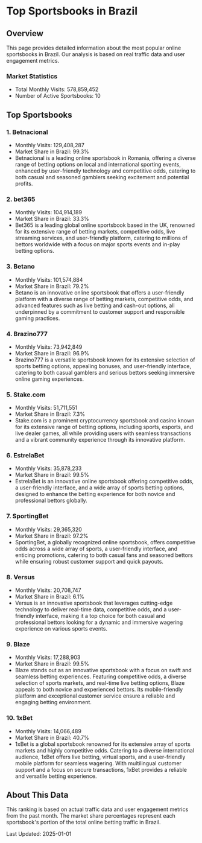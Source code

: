 # Top Sportsbooks in Brazil

## Overview
This page provides detailed information about the most popular online sportsbooks in Brazil. 
Our analysis is based on real traffic data and user engagement metrics.

### Market Statistics
- Total Monthly Visits: 578,859,452
- Number of Active Sportsbooks: 10

## Top Sportsbooks

### 1. Betnacional
- Monthly Visits: 129,408,287
- Market Share in Brazil: 99.3%
- Betnacional is a leading online sportsbook in Romania, offering a diverse range of betting options on local and international sporting events, enhanced by user-friendly technology and competitive odds, catering to both casual and seasoned gamblers seeking excitement and potential profits.

### 2. bet365
- Monthly Visits: 104,914,189
- Market Share in Brazil: 33.3%
- Bet365 is a leading global online sportsbook based in the UK, renowned for its extensive range of betting markets, competitive odds, live streaming services, and user-friendly platform, catering to millions of bettors worldwide with a focus on major sports events and in-play betting options.

### 3. Betano
- Monthly Visits: 101,574,884
- Market Share in Brazil: 79.2%
- Betano is an innovative online sportsbook that offers a user-friendly platform with a diverse range of betting markets, competitive odds, and advanced features such as live betting and cash-out options, all underpinned by a commitment to customer support and responsible gaming practices.

### 4. Brazino777
- Monthly Visits: 73,942,849
- Market Share in Brazil: 96.9%
- Brazino777 is a versatile sportsbook known for its extensive selection of sports betting options, appealing bonuses, and user-friendly interface, catering to both casual gamblers and serious bettors seeking immersive online gaming experiences.

### 5. Stake.com
- Monthly Visits: 51,711,551
- Market Share in Brazil: 7.3%
- Stake.com is a prominent cryptocurrency sportsbook and casino known for its extensive range of betting options, including sports, esports, and live dealer games, all while providing users with seamless transactions and a vibrant community experience through its innovative platform.

### 6. EstrelaBet
- Monthly Visits: 35,878,233
- Market Share in Brazil: 99.5%
- EstrelaBet is an innovative online sportsbook offering competitive odds, a user-friendly interface, and a wide array of sports betting options, designed to enhance the betting experience for both novice and professional bettors globally.

### 7. SportingBet
- Monthly Visits: 29,365,320
- Market Share in Brazil: 97.2%
- SportingBet, a globally recognized online sportsbook, offers competitive odds across a wide array of sports, a user-friendly interface, and enticing promotions, catering to both casual fans and seasoned bettors while ensuring robust customer support and quick payouts.

### 8. Versus
- Monthly Visits: 20,708,747
- Market Share in Brazil: 6.1%
- Versus is an innovative sportsbook that leverages cutting-edge technology to deliver real-time data, competitive odds, and a user-friendly interface, making it a top choice for both casual and professional bettors looking for a dynamic and immersive wagering experience on various sports events.

### 9. Blaze
- Monthly Visits: 17,288,903
- Market Share in Brazil: 99.5%
-  Blaze stands out as an innovative sportsbook with a focus on swift and seamless betting experiences. Featuring competitive odds, a diverse selection of sports markets, and real-time live betting options, Blaze appeals to both novice and experienced bettors. Its mobile-friendly platform and exceptional customer service ensure a reliable and engaging betting environment.

### 10. 1xBet
- Monthly Visits: 14,066,489
- Market Share in Brazil: 40.7%
-  1xBet is a global sportsbook renowned for its extensive array of sports markets and highly competitive odds. Catering to a diverse international audience, 1xBet offers live betting, virtual sports, and a user-friendly mobile platform for seamless wagering. With multilingual customer support and a focus on secure transactions, 1xBet provides a reliable and versatile betting experience.


## About This Data
This ranking is based on actual traffic data and user engagement metrics from the past month. 
The market share percentages represent each sportsbook's portion of the total online betting traffic in Brazil.

Last Updated: 2025-01-01
